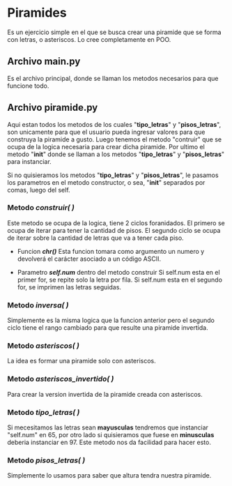 # Piramides

Es un ejercicio simple en el que se busca crear una piramide que se forma con letras, o asteriscos. Lo cree completamente en POO.

## Archivo main.py

Es el archivo principal, donde se llaman los metodos necesarios para que funcione todo.

## Archivo piramide.py

Aqui estan todos los metodos de los cuales "**tipo_letras**" y "**pisos_letras**", son unicamente para que el usuario pueda ingresar valores para que construya la piramide a gusto. Luego tenemos el metodo "contruir" que se ocupa de la logica necesaria para crear dicha piramide. Por ultimo el metodo "__init__" donde se llaman a los metodos "**tipo_letras**" y "**pisos_letras**" para instanciar.

Si no quisieramos los metodos "**tipo_letras**" y "**pisos_letras**", le pasamos los parametros en el metodo constructor, o sea, "__init__" separados por comas, luego del self.

### Metodo _**construir( )**_
Este metodo se ocupa de la logica, tiene 2 ciclos foranidados. El primero se ocupa de iterar para tener la cantidad de pisos. El segundo ciclo se ocupa de iterar sobre la cantidad de letras que va a tener cada piso.

- Funcion _**chr()**_
Esta funcion tomara como argumento un numero y devolverá el carácter asociado a un código ASCII.

- Parametro _**self.num**_ dentro del metodo construir
Si self.num esta en el primer for, se repite solo la letra por fila.
Si self.num esta en el segundo for, se imprimen las letras seguidas.

### Metodo _**inversa( )**_

Simplemente es la misma logica que la funcion anterior pero el segundo ciclo tiene el rango cambiado para que resulte una piramide invertida.

### Metodo _**asteriscos( )**_
La idea es formar una piramide solo con asteriscos.

### Metodo _**asteriscos_invertido( )**_
Para crear la version invertida de la piramide creada con asteriscos.

### Metodo  _**tipo_letras( )**_
Si mecesitamos las letras sean **mayusculas** tendremos que instanciar "self.num" en 65, por otro lado si quisieramos que fuese en **minusculas** deberia instanciar en 97. Este metodo nos da facilidad para hacer esto.

### Metodo _**pisos_letras( )**_
Simplemente lo usamos para saber que altura tendra nuestra piramide.